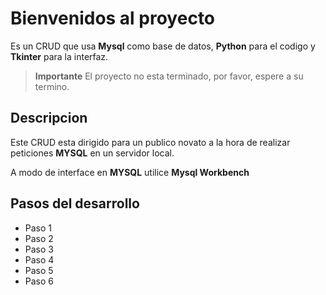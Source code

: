 # Bienvenidos al proyecto

Es un CRUD que usa **Mysql** como base de datos, **Python** para el codigo y **Tkinter** para la interfaz.

> **Importante** El proyecto no esta terminado, por favor, espere a su termino.

## Descripcion

Este CRUD esta dirigido para un publico novato a la hora de realizar peticiones **MYSQL** en un servidor local.

A modo de interface en **MYSQL** utilice **Mysql Workbench**

## Pasos del desarrollo

- Paso 1
- Paso 2
- Paso 3
- Paso 4
- Paso 5
- Paso 6
